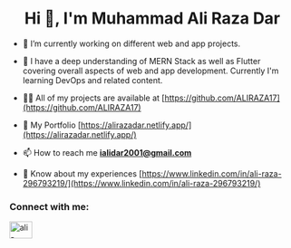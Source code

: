 <h1 align="center">Hi 👋, I'm Muhammad Ali Raza Dar</h1>

- 🔭 I’m currently working on different web and app projects.

- 🌱 I have a deep understanding of MERN Stack as well as Flutter covering overall aspects of web and app development. Currently I'm learning DevOps and related content.

- 👨‍💻 All of my projects are available at [https://github.com/ALIRAZA17](https://github.com/ALIRAZA17)

- 🤘 My Portfolio [https://alirazadar.netlify.app/](https://alirazadar.netlify.app/)

- 📫 How to reach me **ialidar2001@gmail.com**

- 📄 Know about my experiences [https://www.linkedin.com/in/ali-raza-296793219/](https://www.linkedin.com/in/ali-raza-296793219/)

<h3 align="left">Connect with me:</h3>
<p align="left">
<a href="https://linkedin.com/in/ali-raza-296793219" target="blank"><img align="center" src="https://raw.githubusercontent.com/rahuldkjain/github-profile-readme-generator/master/src/images/icons/Social/linked-in-alt.svg" alt="ali-raza-296793219" height="30" width="40" /></a>
</p>




